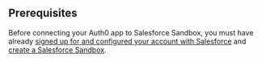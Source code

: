 ## Prerequisites
Before connecting your Auth0 app to Salesforce Sandbox, you must have already [signed up for and configured your account with Salesforce](https://www.salesforce.com/) and [create a Salesforce Sandbox](https://help.salesforce.com/articleView?id=data_sandbox_create.htm&type=5).
